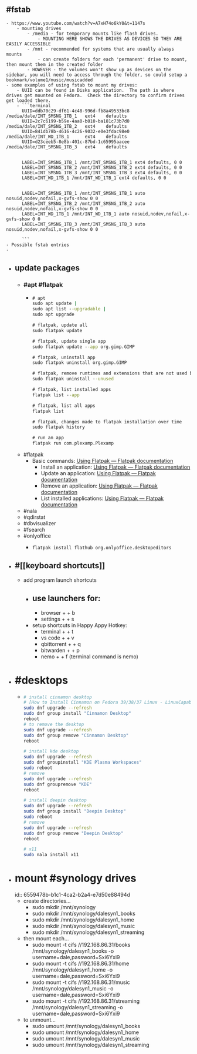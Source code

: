 ## #fstab
	- https://www.youtube.com/watch?v=A7xH74o6kY0&t=1147s
		- mounting drives
			- /media - for temporary mounts like flash drives.
				- MOUNTING HERE SHOWS THE DRIVES AS DEVICES SO THEY ARE EASILY ACCESSIBLE
			- /mnt - recommended for systems that are usually always mounts
				- can create folders for each 'permanent' drive to mount, then mount them in the created folder
			- HOWEVER - the volumes won't show up as devices on the sidebar, you will need to access through the folder, so could setup a bookmark/volume1/music/musicadded
	- some examples of using fstab to mount my drives:
		- UUID can be found in Disks application.  The path is where drives get mounted on Fedora.  Check the directory to confirm drives get loaded there.
		- ```terminal
		  UUID=ddb70c29-df61-4c48-996d-fb8a49533bc8 /media/dale/INT_SMSNG_1TB_1   ext4    defaults
		  UUID=2c7c6199-b59e-4aa0-b010-ba181c73b7d0 /media/dale/INT_SMSNG_1TB_2   ext4    defaults
		  UUID=841db78b-4616-4c26-9032-e0e3fdac98e0 /media/dale/INT_WD_1TB_1      ext4    defaults
		  UUID=d23ceeb5-8e8b-401c-87bd-1c65995aacee /media/dale/INT_SMSNG_1TB_3   ext4    defaults
		  
		  
		  LABEL=INT_SMSNG_1TB_1 /mnt/INT_SMSNG_1TB_1 ext4 defaults, 0 0
		  LABEL=INT_SMSNG_1TB_2 /mnt/INT_SMSNG_1TB_2 ext4 defaults, 0 0
		  LABEL=INT_SMSNG_1TB_3 /mnt/INT_SMSNG_1TB_3 ext4 defaults, 0 0
		  LABEL=INT_WD_1TB_1 /mnt/INT_WD_1TB_1 ext4 defaults, 0 0
		  
		  
		  LABEL=INT_SMSNG_1TB_1 /mnt/INT_SMSNG_1TB_1 auto nosuid,nodev,nofail,x-gvfs-show 0 0
		  LABEL=INT_SMSNG_1TB_2 /mnt/INT_SMSNG_1TB_2 auto nosuid,nodev,nofail,x-gvfs-show 0 0
		  LABEL=INT_WD_1TB_1 /mnt/INT_WD_1TB_1 auto nosuid,nodev,nofail,x-gvfs-show 0 0
		  LABEL=INT_SMSNG_1TB_3 /mnt/INT_SMSNG_1TB_3 auto nosuid,nodev,nofail,x-gvfs-show 0 0
		  
		  ```
	- Possible fstab entries
	-
- ## update packages
	- ### #apt #flatpak
		- ```cmd
		  # apt
		  sudo apt update |
		  sudo apt list --upgradable |
		  sudo apt upgrade
		  
		  # flatpak, update all
		  sudo flatpak update
		  
		  # flatpak, update single app
		  sudo flatpak update --app org.gimp.GIMP
		  
		  # flatpak, uninstall app
		  sudo flatpak uninstall org.gimp.GIMP
		  
		  # flatpak, remove runtimes and extensions that are not used by installed applications
		  sudo flatpak uninstall --unused
		  
		  # flatpak, list installed apps
		  flatpak list --app
		  
		  # flatpak, list all apps
		  flatpak list
		  
		  # flatpak, changes made to flatpak installation over time
		  sudo flatpak history
		  
		  # run an app
		  flatpak run com.plexamp.Plexamp
		  ```
	- #flatpak
		- Basic commands: [Using Flatpak — Flatpak  documentation](https://docs.flatpak.org/en/latest/using-flatpak.html#basic-commands)
			- Install an application: [Using Flatpak — Flatpak  documentation](https://docs.flatpak.org/en/latest/using-flatpak.html#install-applications)
			- Update an application: [Using Flatpak — Flatpak  documentation](https://docs.flatpak.org/en/latest/using-flatpak.html#updating)
			- Remove an application: [Using Flatpak — Flatpak  documentation](https://docs.flatpak.org/en/latest/using-flatpak.html#remove-an-application)
			- List installed applications: [Using Flatpak — Flatpak  documentation](https://docs.flatpak.org/en/latest/using-flatpak.html#list-installed-applications)
	- #nala
	- #qdirstat
	- #dbvisualizer
	- #fsearch
	- #onlyoffice
		- ```terminal
		  flatpak install flathub org.onlyoffice.desktopeditors
		  ```
- ## #[[keyboard shortcuts]]
	- add program launch shortcuts
		- use launchers for:
			-
			- browser <super> + <ctrl> + b
			- settings <super> + <ctrl> + s
		- setup shortcuts in Happy Appy Hotkey:
			- terminal <super> + <ctrl> + t
			- vs code <super> + <ctrl> + v
			- qbittorrent <super> + <ctrl> + q
			- bitwarden <super> + <ctrl> + p
			- nemo <super> + <ctrl> + f (terminal command is nemo)
- # #desktops
	- ```bash
	  # install cinnamon desktop
	  # [How to Install Cinnamon on Fedora 39/38/37 Linux - LinuxCapable](https://www.linuxcapable.com/how-to-install-cinnamon-desktop-environment-on-fedora-linux/)
	  sudo dnf upgrade --refresh
	  sudo dnf group install "Cinnamon Desktop"
	  reboot
	  # to remove the desktop
	  sudo dnf upgrade --refresh
	  sudo dnf group remove "Cinnamon Desktop"
	  reboot
	  
	  # install kde desktop
	  sudo dnf upgrade --refresh
	  sudo dnf groupinstall "KDE Plasma Workspaces"
	  sudo reboot
	  # remove
	  sudo dnf upgrade --refresh
	  sudo dnf groupremove "KDE"
	  reboot
	  
	  # install deepin desktop
	  sudo dnf upgrade --refresh
	  sudo dnf group install "Deepin Desktop"
	  sudo reboot
	  # remove
	  sudo dnf upgrade --refresh
	  sudo dnf group remove "Deepin Desktop"
	  reboot
	  
	  # x11
	  sudo nala install x11
	  
	  ```
- # mount #synology drives
  id:: 6559478b-b1c1-4ca2-b2a4-e7d50e88494d
	- create directories...
		- sudo mkdir /mnt/synology
		- sudo mkdir /mnt/synology/dalesyn1_books
		- sudo mkdir /mnt/synology/dalesyn1_home
		- sudo mkdir /mnt/synology/dalesyn1_music
		- sudo mkdir /mnt/synology/dalesyn1_streaming
	- then mount each...
		- sudo mount -t cifs //192.168.86.31/books /mnt/synology/dalesyn1_books -o username=dale,password=Sxi6Yxi9
		- sudo mount -t cifs //192.168.86.31/home /mnt/synology/dalesyn1_home -o username=dale,password=Sxi6Yxi9
		- sudo mount -t cifs //192.168.86.31/music /mnt/synology/dalesyn1_music -o username=dale,password=Sxi6Yxi9
		- sudo mount -t cifs //192.168.86.31/streaming /mnt/synology/dalesyn1_streaming -o username=dale,password=Sxi6Yxi9
	- to unmount...
		- sudo umount /mnt/synology/dalesyn1_books
		- sudo umount /mnt/synology/dalesyn1_home
		- sudo umount /mnt/synology/dalesyn1_music
		- sudo umount /mnt/synology/dalesyn1_streaming